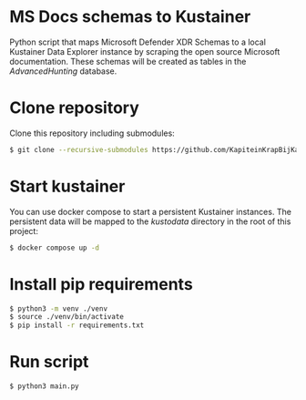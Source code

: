 # MS Docs schemas to Kustainer

Python script that maps Microsoft Defender XDR Schemas to a local Kustainer Data Explorer instance by scraping the open source Microsoft documentation. These schemas will be created as tables in the *AdvancedHunting* database.


# Clone repository
Clone this repository including submodules:

```bash
$ git clone --recursive-submodules https://github.com/KapiteinKrapBijKas/defender_schemas_to_kustainer
```

# Start kustainer
You can use docker compose to start a persistent Kustainer instances. The persistent data will be mapped to the *kustodata* directory in the root of this project:

```bash
$ docker compose up -d
```

# Install pip requirements

```bash
$ python3 -m venv ./venv
$ source ./venv/bin/activate
$ pip install -r requirements.txt
```

# Run script

```bash
$ python3 main.py
```
